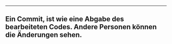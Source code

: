
---
Ein Commit, ist wie eine Abgabe des bearbeiteten Codes. Andere Personen können die Änderungen sehen.
---

